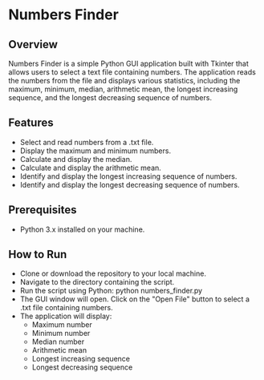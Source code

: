 # Numbers Finder
## Overview
Numbers Finder is a simple Python GUI application built with Tkinter that allows users to select a text file containing numbers. The application reads the numbers from the file and displays various statistics, including the maximum, minimum, median, arithmetic mean, the longest increasing sequence, and the longest decreasing sequence of numbers.

## Features
 - Select and read numbers from a .txt file.
 - Display the maximum and minimum numbers.
 - Calculate and display the median.
 - Calculate and display the arithmetic mean.
 - Identify and display the longest increasing sequence of numbers.
 - Identify and display the longest decreasing sequence of numbers.
## Prerequisites
 - Python 3.x installed on your machine.
## How to Run
 - Clone or download the repository to your local machine.
 - Navigate to the directory containing the script.
 - Run the script using Python: python numbers_finder.py
 - The GUI window will open. Click on the "Open File" button to select a .txt file containing numbers.
 - The application will display:
   - Maximum number
   - Minimum number
   - Median number
   - Arithmetic mean
   - Longest increasing sequence
   - Longest decreasing sequence
